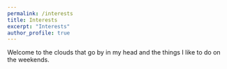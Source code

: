 ```yaml
---
permalink: /interests
title: Interests
excerpt: "Interests"
author_profile: true
---
```


Welcome to the clouds that go by in my head and the things I like to do on the weekends.

